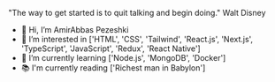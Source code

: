 

"The way to get started is to quit talking and begin doing."
Walt Disney

- 👋 Hi, I’m AmirAbbas Pezeshki
- 👀 I’m interested in ['HTML', 'CSS', 'Tailwind', 'React.js', 'Next.js', 'TypeScript', 'JavaScript', 'Redux', 'React Native']
- 🌱 I’m currently learning ['Node.js', 'MongoDB', 'Docker']
- 📚 I'm currently reading ['Richest man in Babylon']
